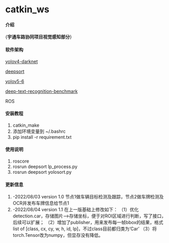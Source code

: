 # catkin_ws

#### 介绍
{**宇通车路协同项目视觉感知部分**}

#### 软件架构
[yolov4-darknet](http://https://github.com/AlexeyAB/darknet)

[deepsort](https://blog.csdn.net/didiaopao/article/details/120274519?spm=1001.2014.3001.5502)

[yolov5-6](https://github.com/ultralytics/yolov5)

[deep-text-recognition-benchmark](http://https://github.com/clovaai/deep-text-recognition-benchmark)

ROS


#### 安装教程

1.  catkin_make
2.  添加环境变量到 ~/.bashrc
3.  pip install -r requirement.txt

#### 使用说明

1.  roscore
2.  rosrun deepsort lp_process.py
3.  rosrun deepsort yolosort.py

#### 更新信息

1.  -2022/08/03 version 1.0
    节点1做车辆目标检测及跟踪，节点2做车牌检测及OCR并发布车牌信息给节点1
2.  -2022/08/04 version 1.1
    在上一版基础上修改如下：
    （1）优化detection.car，存储图片-->存储坐标，便于对ROI区域进行判断，写了接口，后续可以扩展；
    （2）增加了publisher，用来发布每一帧bbox的结果，格式list of [class, cx, cy, w, h, id, lp]，不过class目前都归类为‘Car’
    （3）将torch.Tensor改为numpy，但显存没有降低。
